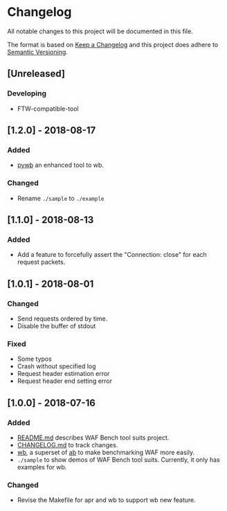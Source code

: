 # Changelog

All notable changes to this project will be documented in this file.

The format is based on [Keep a Changelog](http://keepachangelog.com/en/1.0.0/) and this project does adhere to [Semantic Versioning](http://semver.org/spec/v2.0.0.html).

## [Unreleased]
### Developing
- FTW-compatible-tool

## [1.2.0] - 2018-08-17
### Added
- [pywb](./pywb/README.md) an enhanced tool to wb.
### Changed
- Rename `./sample` to `./example` 

## [1.1.0] - 2018-08-13
### Added
- Add a feature to forcefully assert the "Connection: close" for each request packets.

## [1.0.1] - 2018-08-01
### Changed
- Send requests ordered by time.
- Disable the buffer of stdout

### Fixed
- Some typos
- Crash without specified log
- Request header estimation error
- Request header end setting error

## [1.0.0] - 2018-07-16
### Added
- [README.md](./README.md) describes WAF Bench tool suits project.
- [CHANGELOG.md](./CHANGELOG.md) to track changes.
- [wb](./wb/README.md), a superset of [ab](https://github.com/CloudFundoo/ApacheBench-ab) to make benchmarking WAF more easily.
- `./sample` to show demos of WAF Bench tool suits. Currently, it only has examples for wb.

### Changed
- Revise the Makefile for apr and wb to support wb new feature.
